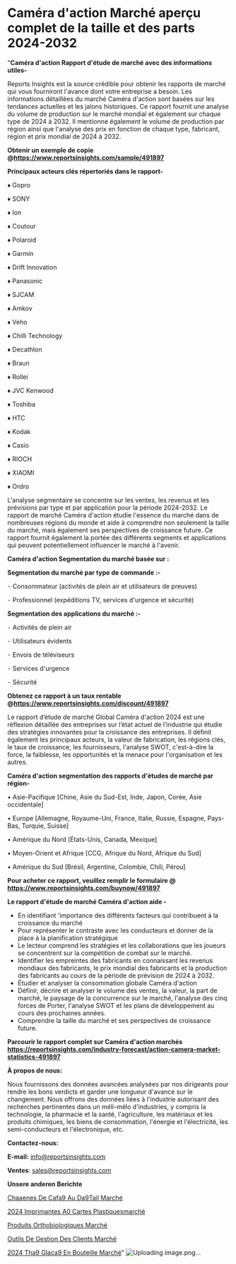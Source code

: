 # Caméra d'action Marché aperçu complet de la taille et des parts 2024-2032

"<strong>Caméra d'action Rapport d'étude de marché avec des informations utiles-</strong>

Reports Insights est la source crédible pour obtenir les rapports de marché qui vous fourniront l'avance dont votre entreprise a besoin. Les informations détaillées du marché Caméra d'action sont basées sur les tendances actuelles et les jalons historiques. Ce rapport fournit une analyse du volume de production sur le marché mondial et également sur chaque type de 2024 à 2032. Il mentionne également le volume de production par région ainsi que l'analyse des prix en fonction de chaque type, fabricant, région et prix mondial de 2024 à 2032.

<strong><b>Obtenir un exemple de copie @</b></strong><a href=https://www.reportsinsights.com/sample/491897><strong><b>https://www.reportsinsights.com/sample/491897</b></strong></a>

<b>Principaux acteurs clés répertoriés dans le rapport-</b>

<b> </b>♦ Gopro

♦ SONY

♦ Ion

♦ Coutour

♦ Polaroid

♦ Garmin

♦ Drift Innovation

♦ Panasonic

♦ SJCAM

♦ Amkov

♦ Veho

♦ Chilli Technology

♦ Decathlon

♦ Braun

♦ Rollei

♦ JVC Kenwood

♦ Toshiba

♦ HTC

♦ Kodak

♦ Casio

♦ RIOCH

♦ XIAOMI

♦ Ordro

L'analyse segmentaire se concentre sur les ventes, les revenus et les prévisions par type et par application pour la période 2024-2032. Le rapport de marché Caméra d'action étudie l'essence du marché dans de nombreuses régions du monde et aide à comprendre non seulement la taille du marché, mais également ses perspectives de croissance future. Ce rapport fournit également la portée des différents segments et applications qui peuvent potentiellement influencer le marché à l'avenir.

<strong>Caméra d'action Segmentation du marché basée sur :</strong>

<strong>Segmentation du marché par type de commande :-</strong>

⁃ Consommateur (activités de plein air et utilisateurs de preuves)

⁃ Professionnel (expéditions TV, services d'urgence et sécurité)

<strong>Segmentation des applications du marché :-</strong>

⁃ Activités de plein air

⁃ Utilisateurs évidents

⁃ Envois de téléviseurs

⁃ Services d'urgence

⁃ Sécurité

<strong><b>Obtenez ce rapport à un taux rentable @</b></strong><a href=https://www.reportsinsights.com/discount/491897><strong><b>https://www.reportsinsights.com/discount/491897</b></strong></a>

Le rapport d’étude de marché Global Caméra d'action 2024 est une réflexion détaillée des entreprises sur l’état actuel de l’industrie qui étudie des stratégies innovantes pour la croissance des entreprises. Il définit également les principaux acteurs, la valeur de fabrication, les régions clés, le taux de croissance, les fournisseurs, l'analyse SWOT, c'est-à-dire la force, la faiblesse, les opportunités et la menace pour l'organisation et les autres.

<strong>Caméra d'action segmentation des rapports d'études de marché par région-</strong>

• Asie-Pacifique [Chine, Asie du Sud-Est, Inde, Japon, Corée, Asie occidentale]

• Europe [Allemagne, Royaume-Uni, France, Italie, Russie, Espagne, Pays-Bas, Turquie, Suisse]

• Amérique du Nord [États-Unis, Canada, Mexique]

• Moyen-Orient et Afrique [CCG, Afrique du Nord, Afrique du Sud]

• Amérique du Sud [Brésil, Argentine, Colombie, Chili, Pérou]

<strong>Pour acheter ce rapport, veuillez remplir le formulaire @   <a href=https://www.reportsinsights.com/buynow/491897>https://www.reportsinsights.com/buynow/491897</a></strong>

<strong>Le rapport d'étude de marché Caméra d'action aide -</strong>
<ul>
  <li>En identifiant 'importance des différents facteurs qui contribuent à la croissance du marché</li>
  <li>Pour représenter le contraste avec les conducteurs et donner de la place à la planification stratégique</li>
  <li>Le lecteur comprend les stratégies et les collaborations que les joueurs se concentrent sur la compétition de combat sur le marché.</li>
  <li>Identifier les empreintes des fabricants en connaissant les revenus mondiaux des fabricants, le prix mondial des fabricants et la production des fabricants au cours de la période de prévision de 2024 à 2032.</li>
  <li>Étudier et analyser la consommation globale Caméra d'action</li>
  <li>Définir, décrire et analyser le volume des ventes, la valeur, la part de marché, le paysage de la concurrence sur le marché, l'analyse des cinq forces de Porter, l'analyse SWOT et les plans de développement au cours des prochaines années.</li>
  <li>Comprendre la taille du marché et ses perspectives de croissance future.</li>
</ul>

<strong>Parcourir le rapport complet sur Caméra d'action marchés <a href=https://reportsinsights.com/industry-forecast/action-camera-market-statistics-491897>https://reportsinsights.com/industry-forecast/action-camera-market-statistics-491897</a></strong>

<strong>À propos de nous:</strong>

Nous fournissons des données avancées analysées par nos dirigeants pour rendre les bons verdicts et garder une longueur d'avance sur le changement. Nous offrons des données liées à l'industrie autorisant des recherches pertinentes dans un méli-mélo d'industries, y compris la technologie, la pharmacie et la santé, l'agriculture, les matériaux et les produits chimiques, les biens de consommation, l'énergie et l'électricité, les semi-conducteurs et l'électronique, etc.

<strong>Contactez-nous:</strong>

<strong>E-mail:</strong> <a href=mailto:info@reportsinsights.com>info@reportsinsights.com</a>

<strong>Ventes</strong>: <a href=mailto:sales@reportsinsights.com>sales@reportsinsights.com</a>

<strong>Unsere anderen Berichte</strong>

<a href=https://www.linkedin.com/pulse/cha%C3%AEnes-de-caf%C3%A9-au-d%C3%A9tail-march%C3%A9-2024-part-croissance-eb3wc/>Chaaenes De Cafa9 Au Da9Tail Marché</a>

<a href=https://www.linkedin.com/pulse/2024-imprimantes-%C3%A0-cartes-plastiquesmarch%C3%A9-segmentation-tstrc/>2024 Imprimantes A0 Cartes Plastiquesmarché</a>

<a href=https://www.linkedin.com/pulse/produits-orthobiologiques-march%25C3%25A9-analyse-des-parts>Produits Orthobiologiques Marché</a>

<a href=https://www.linkedin.com/pulse/outils-de-gestion-des-clients-march%C3%A9informations-czm3c/>Outils De Gestion Des Clients Marché</a>

<a href=https://www.linkedin.com/pulse/2024-th%C3%A9-glac%C3%A9-en-bouteille-march%C3%A9-rapport--c5tmc/>2024 Tha9 Glaca9 En Bouteille Marché</a>"
![Uploading image.png…]()
